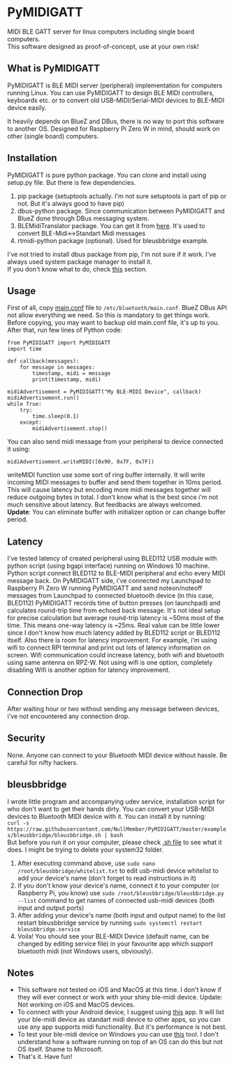 # PyMIDIGATT

MIDI BLE GATT server for linux computers including single board computers.  
This software designed as proof-of-concept, use at your own risk!  

## What is PyMIDIGATT

PyMIDIGATT is BLE MIDI server (peripheral) implementation for computers running Linux. 
You can use PyMIDIGATT to design BLE MIDI controllers, keyboards etc. 
or to convert old USB-MIDI/Serial-MIDI devices to BLE-MIDI device easily.  

It heavily depends on BlueZ and DBus, there is no way to port this software to another OS. 
Designed for Raspberry Pi Zero W in mind, should work on other (single board) computers. 

## Installation

PyMIDIGATT is pure python package. You can clone and install using setup.py file.
But there is few dependencies.  

1. pip package (setuptools actually. I'm not sure setuptools is part of pip or not. But it's always good to have pip)  
2. dbus-python package. Since communication between PyMIDIGATT and BlueZ done through DBus messaging system.  
3. BLEMidiTranslator package. You can get it from [here](https://github.com/NullMember/BLEMidiTranslator). 
It's used to convert BLE-Midi<->Standart Midi messages  
4. rtmidi-python package (optional). Used for bleusbbridge example.  

I've not tried to install dbus package from pip, I'm not sure if it work. I've always used system package manager to install it.  
If you don't know what to do, check [this](#bleusbbridge) section.

## Usage

First of all, copy [main.conf](configuration/main.conf) file to `/etc/bluetooth/main.conf`. 
BlueZ DBus API not allow everything we need. So this is mandatory to get things work. 
Before copying, you may want to backup old main.conf file, it's up to you.  
After that, run few lines of Python code:  

    from PyMIDIGATT import PyMIDIGATT
    import time
    
    def callback(messages):
        for message in messages:
            timestamp, midi = message
            print(timestamp, midi)
    
    midiAdvertisement = PyMIDIGATT("My BLE-MIDI Device", callback)
    midiAdvertisement.run()
    while True:
        try:
            time.sleep(0.1)
        except:
            midiAdvertisement.stop()

You can also send midi message from your peripheral to device connected it using:

    midiAdvertisement.writeMIDI([0x90, 0x7F, 0x7F])

writeMIDI function use some sort of ring buffer internally. It will write incoming MIDI messages to buffer and send them together in 10ms period. 
This will cause latency but encoding more midi messages together will reduce outgoing bytes in total. 
I don't know what is the best since i'm not much sensitive about latency. But feedbacks are always welcomed.  
**Update**: You can eliminate buffer with initializer option or can change buffer period.

## Latency

I've tested latency of created peripheral using BLED112 USB module with python script (using bgapi interface) running on Windows 10 machine. 
Python script connect BLED112 to BLE-MIDI peripheral and echo every MIDI message back. 
On PyMIDIGATT side, i've connected my Launchpad to Raspberry Pi Zero W running PyMIDIGATT and send noteon/noteoff 
messages from Launchpad to connected bluetooth device (in this case, BLED112)
PyMIDIGATT records time of button presses (on launchpad) and calculates round-trip time from echoed back message. 
It's not ideal setup for precise calculation but average round-trip latency is ~50ms most of the time. 
This means one-way latency is ~25ms. Real value can be little lower since I don't know how much latency added by BLED112 script or BLED112 itself. 
Also there is room for latency improvement. For example, i'm using wifi to connect RPI terminal and print out lots of latency information on screen. 
Wifi communication could increase latency, both wifi and bluetooth using same antenna on RPZ-W. Not using wifi is one option, 
completely disabling Wifi is another option for latency improvement.

## Connection Drop

After waiting hour or two without sending any message between devices, i've not encountered any connection drop. 

## Security

None. Anyone can connect to your Bluetooth MIDI device without hassle. Be careful for nifty hackers.  

## bleusbbridge

I wrote little program and accompanying udev service, installation script for who don't want to get their hands dirty. 
You can convert your USB-MIDI devices to Bluetooth MIDI device with it. You can install it by running:  
`curl -s https://raw.githubusercontent.com/NullMember/PyMIDIGATT/master/examples/bleusbbridge/bleusbbridge.sh | bash`  
But before you run it on your computer, please check [.sh file](examples/bleusbbridge/bleusbbridge.sh) to see what it does. 
I might be trying to delete your system32 folder. 

1. After executing command above, use `sudo nano /root/bleusbbridge/whitelist.txt` to edit usb-midi device whitelist to add your device's name (don't forget to read instructions in it)
2. If you don't know your device's name, connect it to your computer (or Raspberry Pi, you know) use `sudo /root/bleusbbridge/bleusbbridge.py --list` command to get names of connected usb-midi devices (both input and output ports)
3. After adding your device's name (both input and output name) to the list restart bleusbbridge service by running `sudo systemctl restart bleusbbridge.service`
4. Voila! You should see your BLE-MIDI Device (default name, can be changed by editing service file) in your favourite app which support bluetooth midi (not Windows users, obviously).

## Notes

- This software not tested on iOS and MacOS at this time. I don't know if they will ever connect or work with your shiny ble-midi device. Update: Not working on iOS and MacOS devices.
- To connect with your Android device, I suggest using [this](https://play.google.com/store/apps/details?id=com.mobileer.example.midibtlepairing) app. It will list your ble-midi device as standart midi device to other apps, so you can use any app supports midi functionality. But it's performance is not best.
- To test your ble-midi device on Windows you can use [this](https://webmidilab.appspot.com/blesynth/) tool. I don't understand how a software running on top of an OS can do this but not OS itself. Shame to Microsoft.
- That's it. Have fun!
